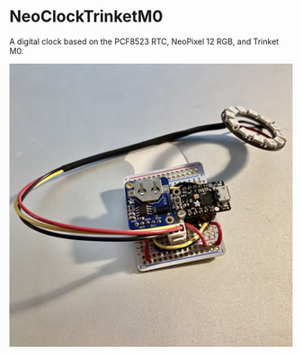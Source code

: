 # NeoClockTrinketM0
A digital clock based on the PCF8523 RTC, NeoPixel 12 RGB, and Trinket M0.

![Hard-wired prototype](B5E686F0-2BC1-414D-A832-57134923CFF4.jpeg)
